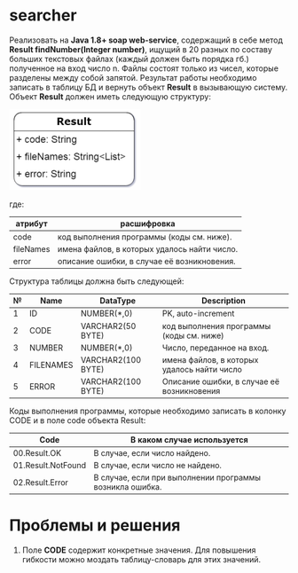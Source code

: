 # searcher
Реализовать на <b>Java 1.8+ soap web-service</b>, содержащий в себе метод <b>Result findNumber(Integer number)</b>,
ищущий в 20 разных по составу больших текстовых файлах (каждый должен быть порядка гб.) полученное на
вход число n. Файлы состоят только из чисел, которые разделены между собой запятой. Результат работы
необходимо записать в таблицу БД и вернуть объект <b>Result</b> в вызывающую систему.
Объект <b>Result</b> должен иметь следующую структуру:

![Objects](pic/result.png)

где:

атрибут    | расшифровка
-----------|------------------------   
code       | код выполнения программы (коды см. ниже).
fileNames  | имена файлов, в которых удалось найти число.
error      | описание ошибки, в случае её возникновения.

Структура таблицы должна быть следующей:

№ | Name | DataType    | Description
---|------|-------------|-------------------
1  | ID   | NUMBER(*,0) | PK, auto-increment
2  | CODE | VARCHAR2(50 BYTE) | код выполнения программы (коды см. ниже)
3  | NUMBER | NUMBER(*,0) | Число, переданное на вход.
4  | FILENAMES | VARCHAR2(100 BYTE) | имена файлов, в которых удалось найти число
5  | ERROR | VARCHAR2(100 BYTE) | Описание ошибки, в случае её возникновения

Коды выполнения программы, которые необходимо записать в колонку CODE и в поле code объекта Result:

Code | В каком случае используется
-----|--------------------------------------
00.Result.OK | В случае, если число найдено.
01.Result.NotFound | В случае, если число не найдено.
02.Result.Error | В случае, если при выполнении программы возникла ошибка.

# Проблемы и решения
1. Поле <b>CODE</b> содержит конкретные значения. Для повышения гибкости
можно моздать таблицу-словарь для этих значений.